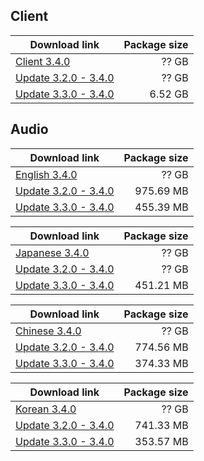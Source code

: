 ## Client

| Download link | Package size |
| ------------- | ------------:|
| [Client 3.4.0](https://autopatchhk.yuanshen.com/client_app/download/pc_zip/20230109135018_10QhExKHwAoa4ecr/GenshinImpact_3.4.0.zip) | ?? GB |
| [Update 3.2.0 - 3.4.0](https://autopatchhk.yuanshen.com/client_app/update/hk4e_global/10/game_3.2.0_3.4.0_hdiff_2Tv5e1BCLFnW0dPG.zip) | ?? GB |
| [Update 3.3.0 - 3.4.0](https://archive.org/download/genshin-impact-3.3.0-to-3.4.0/game_3.3.0_3.4.0_hdiff_IxKGMXhCLzZAJqUm.zip) | 6.52 GB |


## Audio

| Download link | Package size |
| ------------- | ------------:|
| [English 3.4.0](https://autopatchhk.yuanshen.com/client_app/download/pc_zip/20230109135018_10QhExKHwAoa4ecr/Audio_English(US)_3.4.0.zip) | ?? GB |
| [Update 3.2.0 - 3.4.0](https://autopatchhk.yuanshen.com/client_app/update/hk4e_global/10/en-us_3.2.0_3.4.0_hdiff_Onc2ZSWqiHMLh80p.zip) | 975.69 MB |
| [Update 3.3.0 - 3.4.0](https://autopatchhk.yuanshen.com/client_app/update/hk4e_global/10/en-us_3.3.0_3.4.0_hdiff_kXarZuSHnoEYzWiq.zip) | 455.39 MB |

| Download link | Package size |
| ------------- | ------------:|
| [Japanese 3.4.0](https://autopatchhk.yuanshen.com/client_app/download/pc_zip/20230109135018_10QhExKHwAoa4ecr/Audio_Japanese_3.4.0.zip) | ?? GB |
| [Update 3.2.0 - 3.4.0](https://autopatchhk.yuanshen.com/client_app/update/hk4e_global/10/ja-jp_3.2.0_3.4.0_hdiff_QUa8erWEPHFwgGvc) | ?? GB |
| [Update 3.3.0 - 3.4.0](https://autopatchhk.yuanshen.com/client_app/update/hk4e_global/10/ja-jp_3.3.0_3.4.0_hdiff_4RnJjQLArch3yGOt.zip) | 451.21 MB |

| Download link | Package size |
| ------------- | ------------:|
| [Chinese 3.4.0](https://autopatchhk.yuanshen.com/client_app/download/pc_zip/20230109135018_10QhExKHwAoa4ecr/Audio_Chinese_3.4.0.zip) | ?? GB |
| [Update 3.2.0 - 3.4.0](https://autopatchhk.yuanshen.com/client_app/update/hk4e_global/10/zh-cn_3.2.0_3.4.0_hdiff_sJLa0SElyqR5dFBo.zip) | 774.56 MB |
| [Update 3.3.0 - 3.4.0](https://autopatchhk.yuanshen.com/client_app/update/hk4e_global/10/zh-cn_3.3.0_3.4.0_hdiff_CwIhpT8VfBUqlSEg.zip) | 374.33 MB |

| Download link | Package size |
| ------------- | ------------:|
| [Korean 3.4.0](https://autopatchhk.yuanshen.com/client_app/download/pc_zip/20230109135018_10QhExKHwAoa4ecr/Audio_Korean_3.4.0.zip) | ?? GB |
| [Update 3.2.0 - 3.4.0](https://autopatchhk.yuanshen.com/client_app/update/hk4e_global/10/ko-kr_3.2.0_3.4.0_hdiff_u1pfvG0C8lakLRKT.zip) | 741.33 MB |
| [Update 3.3.0 - 3.4.0](https://autopatchhk.yuanshen.com/client_app/update/hk4e_global/10/ko-kr_3.3.0_3.4.0_hdiff_j3fribpBSCJaMUnE.zip) | 353.57 MB |